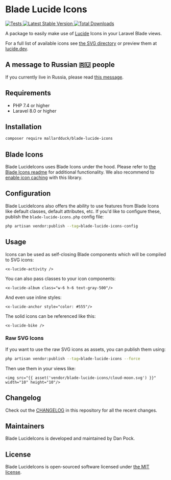# Blade Lucide Icons

<a href="https://github.com/mallardduck/blade-lucide-icons/actions?query=workflow%3ATests">
    <img src="https://github.com/mallardduck/blade-lucide-icons/actions/workflows/tests.yml/badge.svg?branch=main" alt="Tests">
</a>
<a href="https://packagist.org/packages/mallardduck/blade-lucide-icons">
    <img src="https://img.shields.io/packagist/v/mallardduck/blade-lucide-icons" alt="Latest Stable Version">
</a>
<a href="https://packagist.org/packages/mallardduck/blade-lucide-icons">
    <img src="https://img.shields.io/packagist/dt/mallardduck/blade-lucide-icons" alt="Total Downloads">
</a>

A package to easily make use of [Lucide](https://github.com/lucide-icons/lucide) Icons in your Laravel Blade views.

For a full list of available icons see [the SVG directory](resources/svg) or preview them at [lucide.dev](https://lucide.dev/).

## A message to Russian 🇷🇺 people

If you currently live in Russia, please read [this message](./ToRussianPeople.md).

## Requirements

- PHP 7.4 or higher
- Laravel 8.0 or higher

## Installation

```bash
composer require mallardduck/blade-lucide-icons
```

## Blade Icons

Blade LucideIcons uses Blade Icons under the hood. Please refer to [the Blade Icons readme](https://github.com/blade-ui-kit/blade-icons) for additional functionality. We also recommend to [enable icon caching](https://github.com/blade-ui-kit/blade-icons#caching) with this library.

## Configuration

Blade LucideIcons also offers the ability to use features from Blade Icons like default classes, default attributes, etc. If you'd like to configure these, publish the `blade-lucide-icons.php` config file:

```bash
php artisan vendor:publish --tag=blade-lucide-icons-config
```

## Usage

Icons can be used as self-closing Blade components which will be compiled to SVG icons:

```blade
<x-lucide-activity />
```

You can also pass classes to your icon components:

```blade
<x-lucide-album class="w-6 h-6 text-gray-500"/>
```

And even use inline styles:

```blade
<x-lucide-anchor style="color: #555"/>
```

The solid icons can be referenced like this:

```blade
<x-lucide-bike />
```

### Raw SVG Icons

If you want to use the raw SVG icons as assets, you can publish them using:

```bash
php artisan vendor:publish --tag=blade-lucide-icons --force
```

Then use them in your views like:

```blade
<img src="{{ asset('vendor/blade-lucide-icons/cloud-moon.svg') }}" width="10" height="10"/>
```

## Changelog

Check out the [CHANGELOG](CHANGELOG.md) in this repository for all the recent changes.

## Maintainers

Blade LucideIcons is developed and maintained by Dan Pock.

## License

Blade LucideIcons is open-sourced software licensed under [the MIT license](LICENSE.md).
